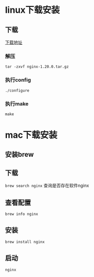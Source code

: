 # linux下载安装

## 下载

[下载地址](http://nginx.org/)

### 解压

`tar -zxvf nginx-1.20.0.tar.gz`

### 执行config

`./configure`

### 执行make

`make`

# mac下载安装

## 安装brew

## 下载

`brew search nginx` 查询是否存在软件nginx

## 查看配置

`brew info nginx`

## 安装

`brew install nginx`

## 启动

`nginx`